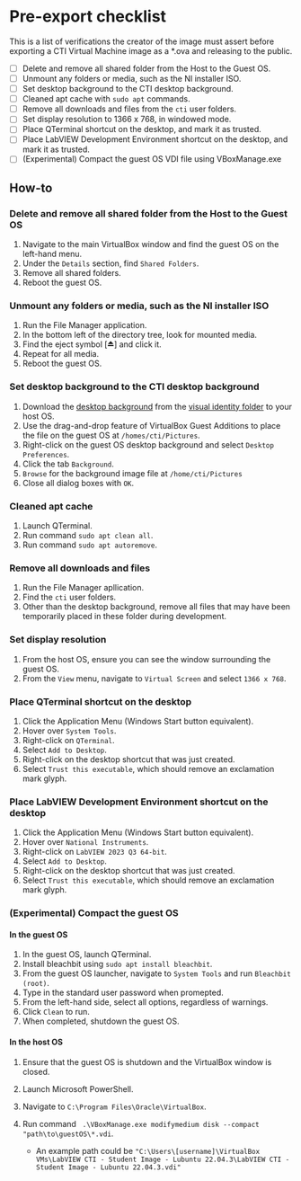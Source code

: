 # Pre-export checklist

This is a list of verifications the creator of the image must assert before exporting a CTI Virtual Machine image as a *.ova and releasing to the public.

- [ ] Delete and remove all shared folder from the Host to the Guest OS.
- [ ] Unmount any folders or media, such as the NI installer ISO.
- [ ] Set desktop background to the CTI desktop background.
- [ ] Cleaned apt cache with ```sudo apt``` commands.
- [ ] Remove all downloads and files from the ```cti``` user folders.
- [ ] Set display resolution to 1366 x 768, in windowed mode.
- [ ] Place QTerminal shortcut on the desktop, and mark it as trusted.
- [ ] Place LabVIEW Development Environment shortcut on the desktop, and mark it as trusted.
- [ ] (Experimental) Compact the guest OS VDI file using VBoxManage.exe

## How-to

### Delete and remove all shared folder from the Host to the Guest OS

1. Navigate to the main VirtualBox window and find the guest OS on the left-hand menu.
2. Under the ```Details``` section, find ```Shared Folders```.
3. Remove all shared folders.
4. Reboot the guest OS.

### Unmount any folders or media, such as the NI installer ISO

1. Run the File Manager application.
2. In the bottom left of the directory tree, look for mounted media.
3. Find the eject symbol [⏏️] and click it.
4. Repeat for all media.
5. Reboot the guest OS.

### Set desktop background to the CTI desktop background

1. Download the [desktop background](/visual_identity/CTI_desktop.png) from the [visual identity folder](/visual_identity/visual_identity) to your host OS.
2. Use the drag-and-drop feature of VirtualBox Guest Additions to place the file on the guest OS at ```/homes/cti/Pictures```.
3. Right-click on the guest OS desktop background and select ```Desktop Preferences```.
4. Click the tab ```Background```.
5. ```Browse``` for the background image file at ```/home/cti/Pictures```
6. Close all dialog boxes with ```OK```.

### Cleaned apt cache

1. Launch QTerminal.
2. Run command ```sudo apt clean all```.
3. Run command ```sudo apt autoremove```.

### Remove all downloads and files

1. Run the File Manager apllication.
2. Find the ```cti``` user folders.
3. Other than the desktop background, remove all files that may have been temporarily placed in these folder during development.

### Set display resolution

1. From the host OS, ensure you can see the window surrounding the guest OS.
2. From the ```View``` menu, navigate to ```Virtual Screen``` and select ```1366 x 768```.

### Place QTerminal shortcut on the desktop

1. Click the Application Menu (Windows Start button equivalent).
2. Hover over ```System Tools```.
3. Right-click on ```QTerminal```.
4. Select ```Add to Desktop```.
5. Right-click on the desktop shortcut that was just created.
6. Select ```Trust this executable```, which should remove an exclamation mark glyph.

### Place LabVIEW Development Environment shortcut on the desktop

1. Click the Application Menu (Windows Start button equivalent).
2. Hover over ```National Instruments```.
3. Right-click on ```LabVIEW 2023 Q3 64-bit```.
4. Select ```Add to Desktop```.
5. Right-click on the desktop shortcut that was just created.
6. Select ```Trust this executable```, which should remove an exclamation mark glyph.

### (Experimental) Compact the guest OS

#### In the guest OS

1. In the guest OS, launch QTerminal.
2. Install bleachbit using ```sudo apt install bleachbit```.
3. From the guest OS launcher, navigate to ```System Tools``` and run ```Bleachbit (root)```.
4. Type in the standard user password when promepted.
5. From the left-hand side, select all options, regardless of warnings.
6. Click ```Clean``` to run.
7. When completed, shutdown the guest OS.

#### In the host OS

1. Ensure that the guest OS is shutdown and the VirtualBox window is closed.
2. Launch Microsoft PowerShell.
3. Navigate to ```C:\Program Files\Oracle\VirtualBox```.
4. Run command ``` .\VBoxManage.exe modifymedium disk --compact "path\to\guestOS\*.vdi```.

    - An example path could be ```"C:\Users\[username]\VirtualBox VMs\LabVIEW CTI - Student Image - Lubuntu 22.04.3\LabVIEW CTI - Student Image - Lubuntu 22.04.3.vdi"```
